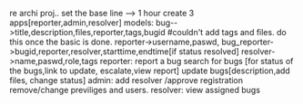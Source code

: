 re archi proj.. set the base line --> 1 hour
    create 3 apps[reporter,admin,resolver]
    models:
    bug-->title,description,files,reporter,tags,bugid
    #couldn't add tags and files. do this once the basic is done.
    reporter->username,paswd,
    bug_reporter->bugid,reporter,resolver,starttime,endtime[if status resolved]
    resolver->name,paswd,role,tags
    reporter:
    report a bug
    search for bugs [for status of the bugs,link to update, escalate,view report]
    update bugs[description,add files, change status]
    admin:
    add resolver /approve registration
    remove/change previliges and users.
    resolver:
    view assigned bugs
